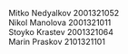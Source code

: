 Mitko Nedyalkov 2001321052<br/>
Nikol Manolova 2001321011<br>
Stoyko Krastev 2001321064<br>
Marin Praskov 2101321101<br>
